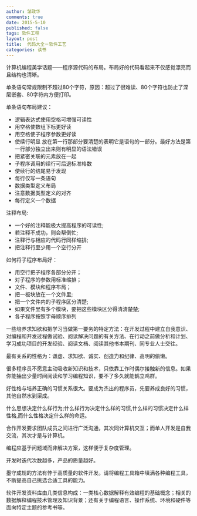 ```yaml
---
author: 邹政华
comments: true
date: 2015-5-10
published: false 
tags: 软件工程
layout: post
title:  代码大全－软件工艺
categories: 读书 
---
```


计算机编程美学话题——程序源代码的布局。布局好的代码看起来不仅感觉漂亮而且结构也清晰。

单条语句常规限制不超过80个字符，原因：超过了很难读、80个字符也防止了深层嵌套、80字符内方便打印。

单条语句布局建议：

- 逻辑表达式使用空格可增强可读性
- 用空格使数组下标更好读
- 用空格使子程序参数更好读
- 使续行明显 放在第一行那部分要清楚的表明它是语句的一部分。最好方法是第一行部分独立出来则有明显的语法错误
- 把紧密关联的元素放在一起
- 子程序调用的续行可后退标准格数
- 使续行的结尾易于发现
- 每行仅写一条语句
- 数据类型定义布局
- 注意数据类型定义的对齐
- 每行定义一个数据


注释布局:

- 一个好的注释能极大提高程序的可读性;
- 若注释不成功，则会帮倒忙;
- 注释行与相应的代码行同样缩排;
- 把注释行至少用一个空行分开

如何将子程序布局好：

- 用空行把子程序各部分分开；
- 对子程序的参数用标准缩排；
- 文件、模块和程序布局；
- 把一板块放在一个文件里;
- 把一个文件内的子程序区分清楚;
- 如果文件里有多个模块，要把这些模块区分得清清楚楚;
- 各子程序按照字母顺序排列

 
一些培养求知欲和把学习当做第一要务的特定方法：在开发过程中建立自我意识、对编程和开发过程做试验、阅读解决问题的有关方法、在行动之前做分析和计划、学习成功项目的开发经验、阅读文档、阅读其他书本期刊、同专业人士交往。

最有关系的性格为：谦虚、求知欲、诚实、创造力和纪律、高明的偷懒。

很多程序员不愿意主动吸收新知识和技术，只依靠工作时偶尔接触新的信息。如果你能抽出少量时间阅读和学习编程知识，要不了多久就能鹤立鸡群。

好性格与培养正确的习惯关系很大。要成为杰出的程序员，先要养成良好的习惯，其他自然水到渠成。

什么思想决定什么样行为;什么样行为决定什么样的习惯,什么样的习惯决定什么样性格,而什么性格决定什么样的命运。
 
合作开发要求团队成员之间进行广泛沟通，其次同计算机交互；而单人开发是自我交流，其次才是与计算机。

编程应基于问题域而非解决方案，这样便于复杂度管理。

开发时迭代次数越多，产品的质量越好。

墨守成规的方法有悖于高质量的软件开发。请将编程工具箱中填满各种编程工具，不断提高自己挑选合适工具的能力。

软件开发资料库由几类信息构成：一类核心数据解释有效编程的基础概念；相关的数据解释编程技术管理及知识背景；还有关于编程语言、操作系统、环境和硬件等面向特定主题的参考书等。